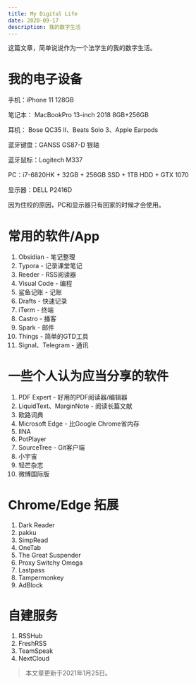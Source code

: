 ```yaml
---
title: My Digital Life
date: 2020-09-17
description: 我的数字生活
---
```


这篇文章，简单说说作为一个法学生的我的数字生活。

# 我的电子设备
手机：iPhone 11 128GB

笔记本： MacBookPro 13-inch 2018 8GB+256GB

耳机： Bose QC35 II、Beats Solo 3、Apple Earpods

蓝牙键盘：GANSS GS87-D 银轴

蓝牙鼠标：Logitech M337

PC：i7-6820HK + 32GB + 256GB SSD + 1TB HDD + GTX 1070 

显示器：DELL P2416D

因为住校的原因，PC和显示器只有回家的时候才会使用。

# 常用的软件/App
1. Obsidian - 笔记整理
2. Typora - 记录课堂笔记
3. Reeder - RSS阅读器
4. Visual Code - 编程
5. 鲨鱼记账 - 记账
6. Drafts - 快速记录
7. iTerm - 终端
8. Castro - 播客
9. Spark - 邮件
10. Things - 简单的GTD工具
11. Signal、Telegram - 通讯


# 一些个人认为应当分享的软件
1. PDF Expert - 好用的PDF阅读器/编辑器
2. LiquidText、MarginNote - 阅读长篇文献
3. 欧路词典
4. Microsoft Edge - 比Google Chrome省内存
5. IINA
6. PotPlayer
7. SourceTree - Git客户端
8. 小宇宙
9. 轻芒杂志
10. 微博国际版

# Chrome/Edge 拓展
1. Dark Reader
2. pakku
3. SimpRead
4. OneTab
5. The Great Suspender
6. Proxy Switchy Omega
7. Lastpass
8. Tampermonkey
9. AdBlock

# 自建服务
1. RSSHub
2. FreshRSS
3. TeamSpeak
4. NextCloud

> 本文章更新于2021年1月25日。